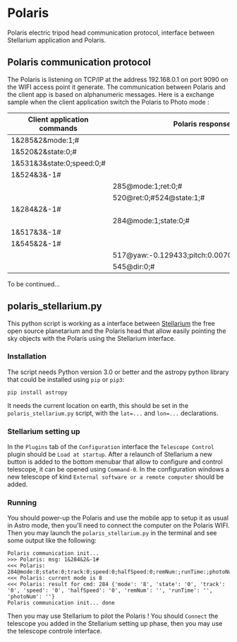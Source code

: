 # Polaris
Polaris electric tripod head communication protocol, interface between Stellarium application and Polaris.

## Polaris communication protocol

The Polaris is listening on TCP/IP at the address 192.168.0.1 on port 9090 on the WIFI access point it generate.
The communication between Polaris and the client app is based on alphanumeric messages. 
Here is a exchange sample when the client application switch the Polaris to Photo mode :

| Client application commands | Polaris responses|
| ------------------ | ------- |
| 1&285&2&mode:1;#   |         |
| 1&520&2&state:0;#  |         |
| 1&531&3&state:0;speed:0;# |  |
| 1&524&3&-1#        |         |  
|								| 285@mode:1;ret:0;# |
|								| 520@ret:0;#524@state:1;# |
| 1&284&2&-1#        |         |
|								| 284@mode:1;state:0;# |
| 1&517&3&-1#        |          |
| 1&545&2&-1#        |          |
| 								| 517@yaw:-0.129433;pitch:0.007093;roll:0.019947;# |
|								| 545@dir:0;# |

To be continued...

## polaris_stellarium.py

This python script is working as a interface between [Stellarium](https://stellarium.org/) the free open source planetarium and the Polaris head that allow easily pointing the sky objects with the Polaris using the Stellarium interface.

### Installation

The script needs Python version 3.0 or better and the astropy python library that could be installed using `pip` or `pip3`:

```pip install astropy```

It needs the current location on earth, this should be set in the `polaris_stellarium.py` script, with the `lat=...` and `lon=...` declarations.

### Stellarium setting up

In the `Plugins` tab of the `Configuration` interface the `Telescope Control` plugin should be `Load at startup`. After a relaunch of Stellarium a new button is added to the bottom menubar that allow to configure and control telescope, it can be opened using `Command-0`. In the configuration windows a new telescope of kind `External software or a remote computer` should be added.

### Running 

You should power-up the Polaris and use the mobile app to setup it as usual in Astro mode, then you'll need to connect the computer on the Polaris WIFI.
Then you may launch the `polaris_stellarium.py` in the terminal and see some output like the following:

```
Polaris communication init...
>>> Polaris: msg: 1&284&2&-1#
<<< Polaris: 284@mode:8;state:0;track:0;speed:0;halfSpeed:0;remNum:;runTime:;photoNum:;#
<<< Polaris: current mode is 8
<<< Polaris: result for cmd: 284 {'mode': '8', 'state': '0', 'track': '0', 'speed': '0', 'halfSpeed': '0', 'remNum': '', 'runTime': '', 'photoNum': ''}
Polaris communication init... done
```

Then you may use Stellarium to pilot the Polaris !
You should `Connect` the telescope you added in the Stellarium setting up phase, then you may use the telescope controle interface.


